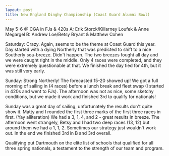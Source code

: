 ```yaml
--- 
layout: post
title: New England Dinghy Championship (Coast Guard Alumni Bowl)
---
```

May 5-6 @ CGA in FJs & 420s
A: Erik Storck/Killarney Loufek & Anne Megargel
B: Andrew Loe/Betsy Bryant & Matthew Cohen

Saturday: Crazy. Again, seems to be the theme at Coast Guard this year. Day started with a dying Northerly that was predicted to shift to a nice Southerly sea-breeze. Didn't happen. The two breezes fought all day and we were caught right in the middle. Only 4 races were completed, and they were extremely questionable at that. We finished the day tied for 4th, but it was still very early.

Sunday: Strong Northerly! The forecasted 15-20 showed up! We got a full morning of sailing in (4 races) before a lunch break and fleet swap (I started in 420s and went to FJs). The afternoon was not as nice, some sketchy conditions, but we made it work and finished 3rd to qualify for nationals!

Sunday was a great day of sailing, unfortunately the results don't quite show it. Matty and I rounded the first three marks of the first three races in first. (Yay alliteration) We had a 3, 1, 4, and 2 - great results in breeze. The afternoon went strangely, Betsy and I had two deep races (13, 12) but around them we had a 1, 1, 2. Sometimes our strategy just wouldn't work out. In the end we finished 3rd in B and 3rd overall.

Qualifying put Dartmouth on the elite list of schools that qualified for all three spring nationals, a testament to the strength of our team and program.
